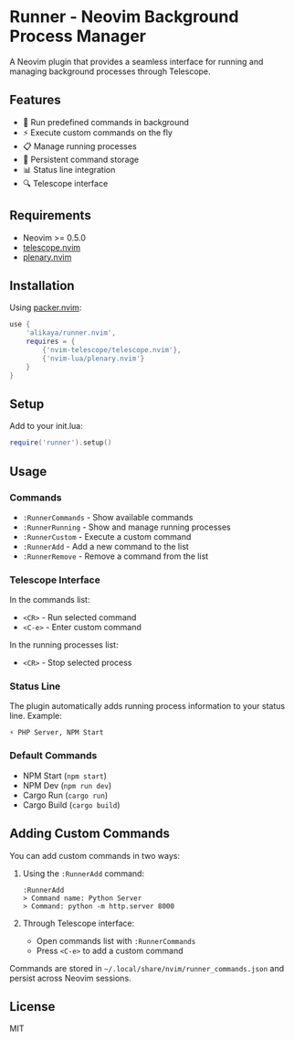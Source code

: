 # Runner - Neovim Background Process Manager

A Neovim plugin that provides a seamless interface for running and managing background processes through Telescope.

## Features

- 🚀 Run predefined commands in background
- ⚡ Execute custom commands on the fly
- 📋 Manage running processes
- 💾 Persistent command storage
- 📊 Status line integration
- 🔍 Telescope interface

## Requirements

- Neovim >= 0.5.0
- [telescope.nvim](https://github.com/nvim-telescope/telescope.nvim)
- [plenary.nvim](https://github.com/nvim-lua/plenary.nvim)

## Installation

Using [packer.nvim](https://github.com/wbthomason/packer.nvim):

```lua
use {
    'alikaya/runner.nvim',
    requires = {
        {'nvim-telescope/telescope.nvim'},
        {'nvim-lua/plenary.nvim'}
    }
}
```

## Setup

Add to your init.lua:

```lua
require('runner').setup()
```

## Usage

### Commands

- `:RunnerCommands` - Show available commands
- `:RunnerRunning` - Show and manage running processes
- `:RunnerCustom` - Execute a custom command
- `:RunnerAdd` - Add a new command to the list
- `:RunnerRemove` - Remove a command from the list

### Telescope Interface

In the commands list:
- `<CR>` - Run selected command
- `<C-e>` - Enter custom command

In the running processes list:
- `<CR>` - Stop selected process

### Status Line

The plugin automatically adds running process information to your status line. Example:
```
⚡ PHP Server, NPM Start
```

### Default Commands

- NPM Start (`npm start`)
- NPM Dev (`npm run dev`)
- Cargo Run (`cargo run`)
- Cargo Build (`cargo build`)

## Adding Custom Commands

You can add custom commands in two ways:

1. Using the `:RunnerAdd` command:
   ```
   :RunnerAdd
   > Command name: Python Server
   > Command: python -m http.server 8000
   ```

2. Through Telescope interface:
   - Open commands list with `:RunnerCommands`
   - Press `<C-e>` to add a custom command

Commands are stored in `~/.local/share/nvim/runner_commands.json` and persist across Neovim sessions.

## License

MIT
